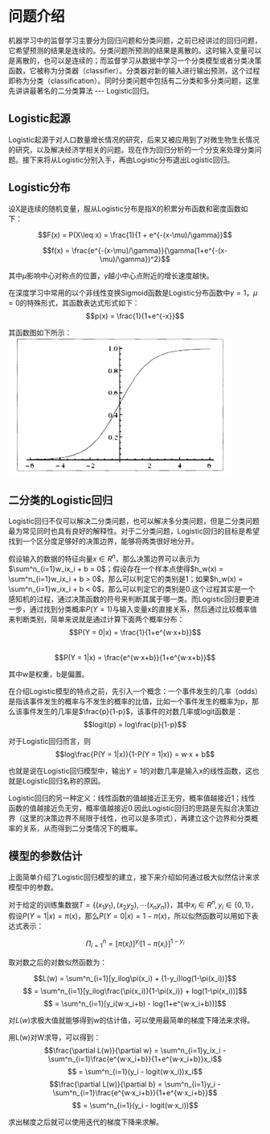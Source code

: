# 问题介绍  

机器学习中的监督学习主要分为回归问题和分类问题，之前已经讲过的回归问题，它希望预测的结果是连续的。分类问题所预测的结果是离散的。这时输入变量可以是离散的，也可以是连续的；而监督学习从数据中学习一个分类模型或者分类决策函数，它被称为分类器（classifier）。分类器对新的输入进行输出预测，这个过程即称为分类（classification）。同时分类问题中包括有二分类和多分类问题，这里先讲讲最著名的二分类算法 --- Logistic回归。  

## Logistic起源  

Logistic起源于对人口数量增长情况的研究，后来又被应用到了对微生物生长情况的研究，以及解决经济学相关的问题。现在作为回归分析的一个分支来处理分类问题。接下来将从Logistic分别入手，再由Logistic分布退出Logistic回归。  

## Logistic分布  

设X是连续的随机变量，服从Logistic分布是指X的积累分布函数和密度函数如下： 

$$F(x) = P(X\leq x) = \frac{1}{1 + e^{-(x-\mu)/\gamma}}$$  

$$f(x) = \frac{e^{-(x-\mu)/\gamma}}{\gamma(1+e^{-(x-\mu)/\gamma})^2}$$  

其中$\mu$影响中心对称点的位置，$\gamma$越小中心点附近的增长速度越快。  

在深度学习中常用的以个非线性变换Sigmoid函数是Logistic分布函数中$\gamma = 1$，$\mu = 0$的特殊形式，其函数表达式形式如下：  
$$p(x) = \frac{1}{1+e^{-x}}$$  

其函数图如下所示：  
![Sigmoid函数图](../../pics/Sigmoid函数图像.png)  

## 二分类的Logistic回归  

Logistic回归不仅可以解决二分类问题，也可以解决多分类问题，但是二分类问题最为常见同时也具有良好的解释性。对于二分类问题，Logistic回归的目标是希望找到一个区分度足够好的决策边界，能够将两类很好地分开。  

假设输入的数据的特征向量$x \in R^n$，那么决策边界可以表示为$\sum^n_{i=1}w_ix_i + b = 0$；假设存在一个样本点使得$h_w(x) = \sum^n_{i=1}w_ix_i + b > 0$，那么可以判定它的类别是1；如果$h_w(x) = \sum^n_{i=1}w_ix_i + b < 0$，那么可以判定它的类别是0.这个过程其实是一个感知机的过程，通过决策函数的符号来判断其属于哪一类。而Logistic回归要更进一步，通过找到分类概率$P(Y = 1)$与输入变量x的直接关系，然后通过比较概率值来判断类别，简单来说就是通过计算下面两个概率分布：  
$$P(Y = 0|x) = \frac{1}{1+e^{w·x+b}}$$  
$$P(Y = 1|x) = \frac{e^{w·x+b}}{1+e^{w·x+b}}$$  

其中w是权重，b是偏置。  

在介绍Logistic模型的特点之前，先引入一个概念：一个事件发生的几率（odds）是指该事件发生的概率与不发生的概率的比值，比如一个事件发生的概率为p，那么该事件发生的几率是$\frac{p}{1-p}$，该事件的对数几率或logit函数是：  
$$logit(p) = log\frac{p}{1-p}$$  

对于Logistic回归而言，则  
$$log\frac{P(Y = 1|x)}{1-P(Y = 1|x)} = w·x + b$$  

也就是说在Logistic回归模型中，输出$Y = 1$的对数几率是输入x的线性函数，这也就是Logistic回归名称的原因。  

Logistic回归的另一种定义：线性函数的值越接近正无穷，概率值越接近1；线性函数的值越接近负无穷，概率值越接近0.因此Logistic回归的思路是先拟合决策边界（这里的决策边界不局限于线性，也可以是多项式），再建立这个边界和分类概率的关系，从而得到二分类情况下的概率。  

## 模型的参数估计  

上面简单介绍了Logistic回归模型的建立，接下来介绍如何通过极大似然估计来求模型中的参数。  

对于给定的训练集数据$T = \{(x_1y_1),(x_2y_2),\cdots(x_ny_n)\}$，其中$x_i \in R^n,y_i \in \{0,1\}$，假设$P(Y = 1|x) = \pi(x)$，那么$P(Y = 0|x) = 1 - \pi(x)$，所以似然函数可以用如下表达式表示：  

$$\Pi^n_{i=1} = [\pi(x_i)]^{y_i}[1 - \pi(x_i)]^{1-y_i}$$  

取对数之后的对数似然函数为：  

$$L(w) = \sum^n_{i=1}[y_ilog\pi(x_i) + (1-y_i)log(1-\pi(x_i))]$$
$$ = \sum^n_{i=1}[y_ilog\frac{\pi(x_i)}{1-\pi(x_i)} + log(1-\pi(x_i))]$$
$$ = \sum^n_{i=1}[y_i(w·x_i+b) - log(1+e^{w·x_i+b})]$$  

对$L(w)$求极大值就能够得到w的估计值，可以使用最简单的梯度下降法来求得。  

用L(w)对W求导，可以得到：  
$$\frac{\partial L(w)}{\partial w} = \sum^n_{i=1}y_ix_i - \sum^n_{i=1}\frac{e^{w·x_i+b}}{1+e^{w·x_i+b}}x_i$$
$$ = \sum^n_{i=1}(y_i - logit(w·x_i))x_i$$
$$\frac{\partial L(w)}{\partial b} = \sum^n_{i=1}y_i - \sum^n_{i=1}\frac{e^{w·x_i+b}}{1+e^{w·x_i+b}}$$
$$ = \sum^n_{i=1}(y_i - logit(w·x_i))$$  

求出梯度之后就可以使用迭代的梯度下降来求解。